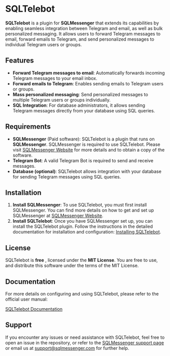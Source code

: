 # SQLTelebot

**SQLTelebot** is a plugin for **SQLMessenger** that extends its capabilities by enabling seamless integration between Telegram and email, as well as bulk personalized messaging. It allows users to forward Telegram messages to email, forward emails to Telegram, and send personalized messages to individual Telegram users or groups.

## Features

- **Forward Telegram messages to email**: Automatically forwards incoming Telegram messages to your email inbox.
- **Forward emails to Telegram**: Enables sending emails to Telegram users or groups.
- **Mass personalized messaging**: Send personalized messages to multiple Telegram users or groups individually.
- **SQL Integration**: For database administrators, it allows sending Telegram messages directly from your database using SQL queries.

## Requirements

- **SQLMessenger** (Paid software): SQLTelebot is a plugin that runs on **SQLMessenger**. SQLMessenger is required to use SQLTelebot. Please visit [SQLMessenger Website](https://www.sqlmessenger.com) for more details and to obtain a copy of the software.
- **Telegram Bot**: A valid Telegram Bot is required to send and receive messages.
- **Database (optional)**: SQLTelebot allows integration with your database for sending Telegram messages using SQL queries.

## Installation

1. **Install SQLMessenger**: To use SQLTelebot, you must first install SQLMessenger. You can find more details on how to get and set up SQLMessenger at [SQLMessenger Website](https://www.sqlmessenger.com).
2. **Install SQLTelebot**: Once you have SQLMessenger set up, you can install the SQLTelebot plugin. Follow the instructions in the detailed documentation for installation and configuration: [Installing SQLTelebot](https://www.sqlmessenger.com/manual/plugin-2-install.htm).

## License

SQLTelebot is **free** , licensed under the **MIT License**. You are free to use, and distribute this software under the terms of the MIT License.

## Documentation

For more details on configuring and using SQLTelebot, please refer to the official user manual:

[SQLTelebot Documentation](https://www.sqlmessenger.com/manual/plugin-2-index.htm)

## Support

If you encounter any issues or need assistance with SQLTelebot, feel free to open an issue in the repository, or refer to the [SQLMessenger support page](https://www.sqlmessenger.com) or email us at [support@sqlmessenger.com](mailto:support@sqlmessenger.com) for further help.
